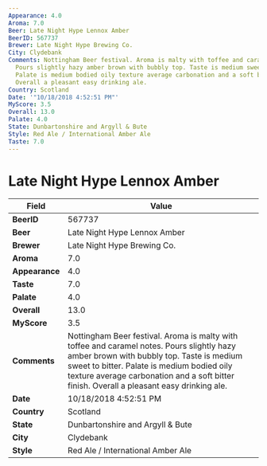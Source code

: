 ```yaml
---
Appearance: 4.0
Aroma: 7.0
Beer: Late Night Hype Lennox Amber
BeerID: 567737
Brewer: Late Night Hype Brewing Co.
City: Clydebank
Comments: Nottingham Beer festival. Aroma is malty with toffee and caramel notes.
  Pours slightly hazy amber brown with bubbly top. Taste is medium sweet to bitter.
  Palate is medium bodied oily texture average carbonation and a soft bitter finish.
  Overall a pleasant easy drinking ale.
Country: Scotland
Date: '"10/18/2018 4:52:51 PM"'
MyScore: 3.5
Overall: 13.0
Palate: 4.0
State: Dunbartonshire and Argyll & Bute
Style: Red Ale / International Amber Ale
Taste: 7.0
---
```


# Late Night Hype Lennox Amber

| Field         | Value |
|---------------|-------|
| **BeerID** | 567737 |
| **Beer** | Late Night Hype Lennox Amber |
| **Brewer** | Late Night Hype Brewing Co. |
| **Aroma** | 7.0 |
| **Appearance** | 4.0 |
| **Taste** | 7.0 |
| **Palate** | 4.0 |
| **Overall** | 13.0 |
| **MyScore** | 3.5 |
| **Comments** | Nottingham Beer festival. Aroma is malty with toffee and caramel notes. Pours slightly hazy amber brown with bubbly top. Taste is medium sweet to bitter. Palate is medium bodied oily texture average carbonation and a soft bitter finish. Overall a pleasant easy drinking ale. |
| **Date** | 10/18/2018 4:52:51 PM |
| **Country** | Scotland |
| **State** | Dunbartonshire and Argyll & Bute |
| **City** | Clydebank |
| **Style** | Red Ale / International Amber Ale |
